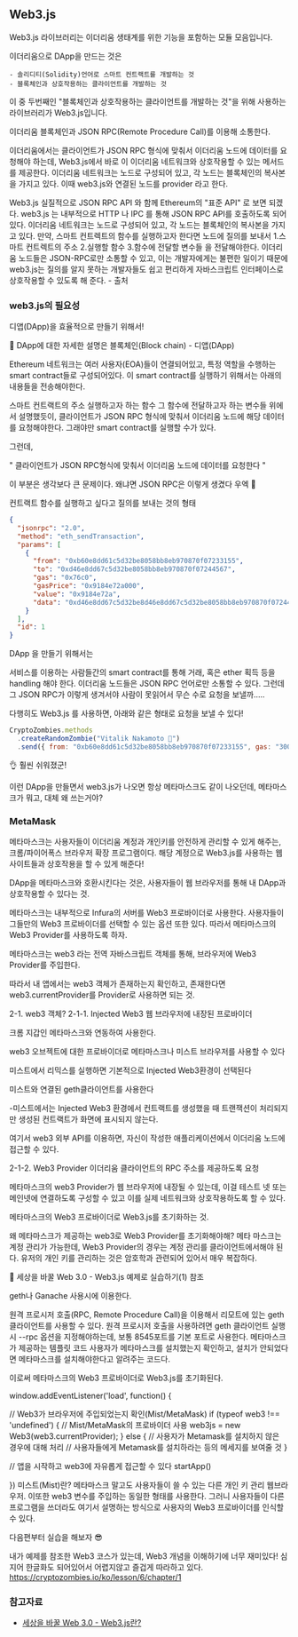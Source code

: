 ## Web3.js

Web3.js 라이브러리는 이더리움 생태계를 위한 기능을 포함하는 모듈 모음입니다.

이더리움으로 DApp을 만드는 것은

    - 솔리디티(Solidity)언어로 스마트 컨트랙트를 개발하는 것
    - 블록체인과 상호작용하는 클라이언트를 개발하는 것

이 중 두번째인 "블록체인과 상호작용하는 클라이언트를 개발하는 것"을 위해 사용하는 라이브러리가 Web3.js입니다.

이더리움 블록체인과 JSON RPC(Remote Procedure Call)를 이용해 소통한다.

이더리움에서는 클라이언트가 JSON RPC 형식에 맞춰서 이더리움 노드에 데이터를 요청해야 하는데, Web3.js에서 바로 이 이더리움 네트워크와 상호작용할 수 있는 메서드를 제공한다.
이더리움 네트워크는 노드로 구성되어 있고, 각 노드는 블록체인의 복사본을 가지고 있다.
이때 web3.js와 연결된 노드를 provider 라고 한다.

Web3.js
실질적으로 JSON RPC API 와 함께 Ethereum의 "표준 API" 로 보면 되겠다.
web3.js 는 내부적으로 HTTP 나 IPC 를 통해 JSON RPC API를 호출하도록 되어있다.
이더리움 네트워크는 노드로 구성되어 있고, 각 노드는 블록체인의 복사본을 가지고 있다.
만약, 스마트 컨트렉트의 함수를 실행하고자 한다면 노드에 질의를 보내서 1.스마트 컨트렉트의 주소 2.실행할 함수 3.함수에 전달할 변수들 을 전달해야한다.
이더리움 노드들은 JSON-RPC로만 소통할 수 있고, 이는 개발자에게는 불편한 일이기 때문에 web3.js는 질의를 알지 못하는 개발자들도 쉽고 편리하게 자바스크립트 인터페이스로 상호작용할 수 있도록 해 준다. - 출처

### web3.js의 필요성

디앱(DApp)을 효율적으로 만들기 위해서!

📌 DApp에 대한 자세한 설명은 블록체인(Block chain) - 디앱(DApp)

Ethereum 네트워크는 여러 사용자(EOA)들이 연결되어있고, 특정 역할을 수행하는 smart contract들로 구성되어있다.
이 smart contract를 실행하기 위해서는 아래의 내용들을 전송해야한다.

스마트 컨트랙트의 주소
실행하고자 하는 함수
그 함수에 전달하고자 하는 변수들
위에서 설명했듯이, 클라이언트가 JSON RPC 형식에 맞춰서 이더리움 노드에 해당 데이터를 요청해야한다.
그래야만 smart contract를 실행할 수가 있다.

그런데,

" 클라이언트가 JSON RPC형식에 맞춰서 이더리움 노드에 데이터를 요청한다 "

이 부분은 생각보다 큰 문제이다.
왜냐면 JSON RPC은 이렇게 생겼다 우엑 🤮

컨트랙트 함수를 실행하고 싶다고 질의를 보내는 것의 형태

```json
{
  "jsonrpc": "2.0",
  "method": "eth_sendTransaction",
  "params": [
    {
      "from": "0xb60e8dd61c5d32be8058bb8eb970870f07233155",
      "to": "0xd46e8dd67c5d32be8058bb8eb970870f07244567",
      "gas": "0x76c0",
      "gasPrice": "0x9184e72a000",
      "value": "0x9184e72a",
      "data": "0xd46e8dd67c5d32be8d46e8dd67c5d32be8058bb8eb970870f072445675058bb8eb970870f072445675"
    }
  ],
  "id": 1
}
```

DApp 을 만들기 위해서는

서비스를 이용하는 사람들간의 smart contract를 통해 거래, 혹은 ether 획득 등을 handling 해야 한다.
이더리움 노드들은 JSON RPC 언어로만 소통할 수 있다.
그런데 그 JSON RPC가 이렇게 생겨서야 사람이 못읽어서 무슨 수로 요청을 보낼까.....

다행히도 Web3.js 를 사용하면,
아래와 같은 형태로 요청을 보낼 수 있다!

```js
CryptoZombies.methods
  .createRandomZombie("Vitalik Nakamoto 🤔")
  .send({ from: "0xb60e8dd61c5d32be8058bb8eb970870f07233155", gas: "3000000" });
```

👌 훨씬 쉬워졌군!

이런 DApp을 만들면서 web3.js가 나오면 항상 메타마스크도 같이 나오던데, 메타마스크가 뭐고, 대체 왜 쓰는거야?

### MetaMask

메타마스크는 사용자들이 이더리움 계정과 개인키를 안전하게 관리할 수 있게 해주는,
크롬/파이어폭스 브라우저 확장 프로그램이다.
해당 계정으로 Web3.js를 사용하는 웹사이트들과 상호작용을 할 수 있게 해준다!

DApp을 메타마스크와 호환시킨다는 것은,
사용자들이 웹 브라우저를 통해 내 DApp과 상호작용할 수 있다는 것.

메타마스크는 내부적으로 Infura의 서버를 Web3 프로바이더로 사용한다.
사용자들이 그들만의 Web3 프로바이더를 선택할 수 있는 옵션 또한 있다.
따라서 메타마스크의 Web3 Provider를 사용하도록 하자.

메타마스크는 web3 라는 전역 자바스크립트 객체를 통해,
브라우저에 Web3 Provider를 주입한다.

따라서 내 앱에서는 web3 객체가 존재하는지 확인하고,
존재한다면 web3.currentProvider를 Provider로 사용하면 되는 것.

2-1. web3 객체?
2-1-1. Injected Web3
웹 브라우저에 내장된 프로바이더

크롬 지갑인 메타마스크와 연동하여 사용한다.

web3 오브젝트에 대한 프로바이더로 메타마스크나 미스트 브라우저를 사용할 수 있다

미스트에서 리믹스를 실행하면 기본적으로 Injected Web3환경이 선택된다

미스트와 연결된 geth클라이언트를 사용한다

-미스트에서는 Injected Web3 환경에서 컨트랙트를 생성했을 때 트랜잭션이 처리되지만 생성된 컨트랙트가 화면에 표시되지 않는다.

여기서 web3 외부 API를 이용하면, 자신이 작성한 애플리케이션에서 이더리움 노드에 접근할 수 있다.

2-1-2. Web3 Provider
이더리움 클라이언트의 RPC 주소를 제공하도록 요청

메타마스크의 web3 Provider가 웹 브라우저에 내장될 수 있는데,
이걸 테스트 넷 또는 메인넷에 연결하도록 구성할 수 있고 이를 실제 네트워크와 상호작용하도록 할 수 있다.

메타마스크의 Web3 프로바이더로 Web3.js를 초기화하는 것.

왜 메타마스크가 제공하는 web3로 Web3 Provider를 초기화해야해?
메타 마스크는 계정 관리가 가능한데,
Web3 Provider의 경우는 계정 관리를 클라이언트에서해야 된다.
유저의 개인 키를 관리하는 것은 암호학과 관련되어 있어서 매우 복잡하다.

📌 세상을 바꿀 Web 3.0 - Web3.js 예제로 실습하기(1) 참조

geth나 Ganache 사용시에 이용한다.

원격 프로시저 호출(RPC, Remote Procedure Call)을 이용해서 리모트에 있는 geth 클라이언트를 사용할 수 있다. 원격 프로시저 호출을 사용하려면 geth 클라이언트 실행 시 --rpc 옵션을 지정해야하는데, 보통 8545포트를 기본 포트로 사용한다.
메타마스크가 제공하는 템플릿 코드
사용자가 메타마스크를 설치했는지 확인하고,
설치가 안되었다면 메타마스크를 설치해야한다고 알려주는 코드다.

이로써 메타마스크의 Web3 프로바이더로 Web3.js를 초기화된다.

window.addEventListener('load', function() {

// Web3가 브라우저에 주입되었는지 확인(Mist/MetaMask)
if (typeof web3 !== 'undefined') {
// Mist/MetaMask의 프로바이더 사용
web3js = new Web3(web3.currentProvider);
} else {
// 사용자가 Metamask를 설치하지 않은 경우에 대해 처리
// 사용자들에게 Metamask를 설치하라는 등의 메세지를 보여줄 것
}

// 앱을 시작하고 web3에 자유롭게 접근할 수 있다
startApp()

})
미스트(Mist)란?
메타마스크 말고도 사용자들이 쓸 수 있는 다른 개인 키 관리 웹브라우저.
이또한 web3 변수를 주입하는 동일한 형태를 사용한다.
그러니 사용자들이 다른 프로그램을 쓰더라도 여기서 설명하는 방식으로 사용자의 Web3 프로바이더를 인식할 수 있다.

다음편부터 실습을 해보자 😎

내가 예제를 참조한 Web3 코스가 있는데, Web3 개념을 이해하기에 너무 재미있다!
심지어 한글화도 되어있어서 어렵지않고 즐겁게 따라하고 있다.
https://cryptozombies.io/ko/lesson/6/chapter/1

### 참고자료

- [세상을 바꿀 Web 3.0 - Web3.js란?](https://velog.io/@devjeenie/%EC%84%B8%EC%83%81%EC%9D%84-%EB%B0%94%EA%BF%80-Web-3.0-Web3.js%EB%9E%80)
